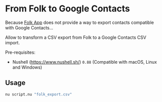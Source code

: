 # From Folk to Google Contacts

Because [Folk App](https://www.folk.app/?) does not provide a way to export contacts compatible with Google Contacts...

Allow to transform a CSV export from Folk to a Google Contacts CSV import.

Pre-requisites:
- Nushell (https://www.nushell.sh/) `0.88` (Compatible with macOS, Linux and Windows)

## Usage

```bash
nu script.nu "folk_export.csv"
```